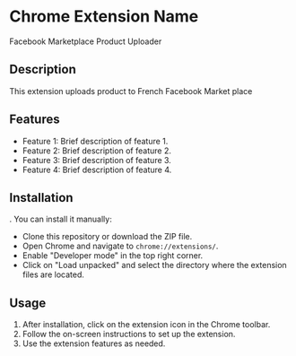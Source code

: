 # Chrome Extension Name

Facebook Marketplace Product Uploader

## Description

This extension uploads product to French Facebook Market place 


## Features

- Feature 1: Brief description of feature 1.
- Feature 2: Brief description of feature 2.
- Feature 3: Brief description of feature 3.
- Feature 4: Brief description of feature 4.

## Installation


. You can install it manually:
   - Clone this repository or download the ZIP file.
   - Open Chrome and navigate to `chrome://extensions/`.
   - Enable "Developer mode" in the top right corner.
   - Click on "Load unpacked" and select the directory where the extension files are located.

## Usage

1. After installation, click on the extension icon in the Chrome toolbar.
2. Follow the on-screen instructions to set up the extension.
3. Use the extension features as needed.

